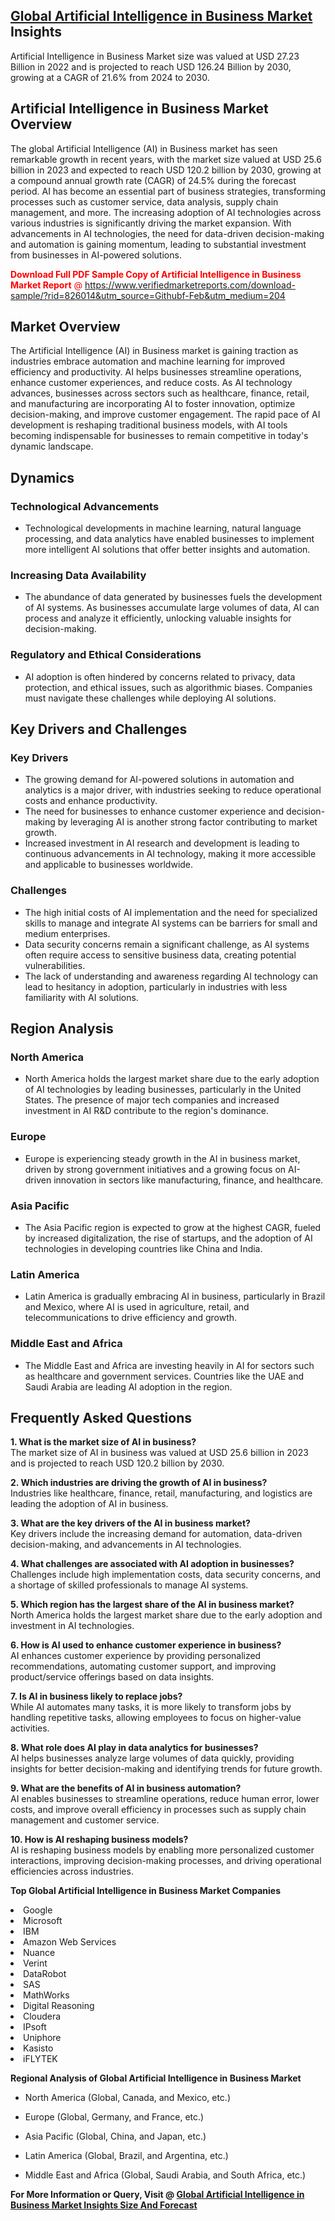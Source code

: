 <h2><a href="https://www.verifiedmarketreports.com/download-sample/?rid=826014&amp;utm_source=Githubf&amp;utm_medium=204" target="_blank">Global Artificial Intelligence in Business Market</a> Insights</h2><p>Artificial Intelligence in Business Market size was valued at USD 27.23 Billion in 2022 and is projected to reach USD 126.24 Billion by 2030, growing at a CAGR of 21.6% from 2024 to 2030.</p><p> <h2>Artificial Intelligence in Business Market Overview</h2> <p>The global Artificial Intelligence (AI) in Business market has seen remarkable growth in recent years, with the market size valued at USD 25.6 billion in 2023 and expected to reach USD 120.2 billion by 2030, growing at a compound annual growth rate (CAGR) of 24.5% during the forecast period. AI has become an essential part of business strategies, transforming processes such as customer service, data analysis, supply chain management, and more. The increasing adoption of AI technologies across various industries is significantly driving the market expansion. With advancements in AI technologies, the need for data-driven decision-making and automation is gaining momentum, leading to substantial investment from businesses in AI-powered solutions.</p> <p><p><span class=""><span style="color: #ff0000;"><strong>Download Full PDF Sample Copy of Artificial Intelligence in Business Market Report</strong> @ </span><a href="https://www.verifiedmarketreports.com/download-sample/?rid=826014&amp;utm_source=Githubf-Feb&amp;utm_medium=204" target="_blank">https://www.verifiedmarketreports.com/download-sample/?rid=826014&amp;utm_source=Githubf-Feb&amp;utm_medium=204</a></span></p></p> <h2>Market Overview</h2> <p>The Artificial Intelligence (AI) in Business market is gaining traction as industries embrace automation and machine learning for improved efficiency and productivity. AI helps businesses streamline operations, enhance customer experiences, and reduce costs. As AI technology advances, businesses across sectors such as healthcare, finance, retail, and manufacturing are incorporating AI to foster innovation, optimize decision-making, and improve customer engagement. The rapid pace of AI development is reshaping traditional business models, with AI tools becoming indispensable for businesses to remain competitive in today's dynamic landscape.</p> <h2>Dynamics</h2> <h3>Technological Advancements</h3> <ul> <li>Technological developments in machine learning, natural language processing, and data analytics have enabled businesses to implement more intelligent AI solutions that offer better insights and automation.</li> </ul> <h3>Increasing Data Availability</h3> <ul> <li>The abundance of data generated by businesses fuels the development of AI systems. As businesses accumulate large volumes of data, AI can process and analyze it efficiently, unlocking valuable insights for decision-making.</li> </ul> <h3>Regulatory and Ethical Considerations</h3> <ul> <li>AI adoption is often hindered by concerns related to privacy, data protection, and ethical issues, such as algorithmic biases. Companies must navigate these challenges while deploying AI solutions.</li> </ul> <h2>Key Drivers and Challenges</h2> <h3>Key Drivers</h3> <ul> <li>The growing demand for AI-powered solutions in automation and analytics is a major driver, with industries seeking to reduce operational costs and enhance productivity.</li> <li>The need for businesses to enhance customer experience and decision-making by leveraging AI is another strong factor contributing to market growth.</li> <li>Increased investment in AI research and development is leading to continuous advancements in AI technology, making it more accessible and applicable to businesses worldwide.</li> </ul> <h3>Challenges</h3> <ul> <li>The high initial costs of AI implementation and the need for specialized skills to manage and integrate AI systems can be barriers for small and medium enterprises.</li> <li>Data security concerns remain a significant challenge, as AI systems often require access to sensitive business data, creating potential vulnerabilities.</li> <li>The lack of understanding and awareness regarding AI technology can lead to hesitancy in adoption, particularly in industries with less familiarity with AI solutions.</li> </ul> <h2>Region Analysis</h2> <h3>North America</h3> <ul> <li>North America holds the largest market share due to the early adoption of AI technologies by leading businesses, particularly in the United States. The presence of major tech companies and increased investment in AI R&D contribute to the region's dominance.</li> </ul> <h3>Europe</h3> <ul> <li>Europe is experiencing steady growth in the AI in business market, driven by strong government initiatives and a growing focus on AI-driven innovation in sectors like manufacturing, finance, and healthcare.</li> </ul> <h3>Asia Pacific</h3> <ul> <li>The Asia Pacific region is expected to grow at the highest CAGR, fueled by increased digitalization, the rise of startups, and the adoption of AI technologies in developing countries like China and India.</li> </ul> <h3>Latin America</h3> <ul> <li>Latin America is gradually embracing AI in business, particularly in Brazil and Mexico, where AI is used in agriculture, retail, and telecommunications to drive efficiency and growth.</li> </ul> <h3>Middle East and Africa</h3> <ul> <li>The Middle East and Africa are investing heavily in AI for sectors such as healthcare and government services. Countries like the UAE and Saudi Arabia are leading AI adoption in the region.</li> </ul> <h2>Frequently Asked Questions</h2> <p><b>1. What is the market size of AI in business?</b><br>The market size of AI in business was valued at USD 25.6 billion in 2023 and is projected to reach USD 120.2 billion by 2030.</p> <p><b>2. Which industries are driving the growth of AI in business?</b><br>Industries like healthcare, finance, retail, manufacturing, and logistics are leading the adoption of AI in business.</p> <p><b>3. What are the key drivers of the AI in business market?</b><br>Key drivers include the increasing demand for automation, data-driven decision-making, and advancements in AI technologies.</p> <p><b>4. What challenges are associated with AI adoption in businesses?</b><br>Challenges include high implementation costs, data security concerns, and a shortage of skilled professionals to manage AI systems.</p> <p><b>5. Which region has the largest share of the AI in business market?</b><br>North America holds the largest market share due to the early adoption and investment in AI technologies.</p> <p><b>6. How is AI used to enhance customer experience in business?</b><br>AI enhances customer experience by providing personalized recommendations, automating customer support, and improving product/service offerings based on data insights.</p> <p><b>7. Is AI in business likely to replace jobs?</b><br>While AI automates many tasks, it is more likely to transform jobs by handling repetitive tasks, allowing employees to focus on higher-value activities.</p> <p><b>8. What role does AI play in data analytics for businesses?</b><br>AI helps businesses analyze large volumes of data quickly, providing insights for better decision-making and identifying trends for future growth.</p> <p><b>9. What are the benefits of AI in business automation?</b><br>AI enables businesses to streamline operations, reduce human error, lower costs, and improve overall efficiency in processes such as supply chain management and customer service.</p> <p><b>10. How is AI reshaping business models?</b><br>AI is reshaping business models by enabling more personalized customer interactions, improving decision-making processes, and driving operational efficiencies across industries.</p> </p><p><strong>Top Global Artificial Intelligence in Business Market Companies</strong></p><div data-test-id=""><p><li>Google</li><li> Microsoft</li><li> IBM</li><li> Amazon Web Services</li><li> Nuance</li><li> Verint</li><li> DataRobot</li><li> SAS</li><li> MathWorks</li><li> Digital Reasoning</li><li> Cloudera</li><li> IPsoft</li><li> Uniphore</li><li> Kasisto</li><li> iFLYTEK</li></p><div><strong>Regional Analysis of&nbsp;Global Artificial Intelligence in Business Market</strong></div><ul><li dir="ltr"><p dir="ltr">North America&nbsp;(Global, Canada, and Mexico, etc.)</p></li><li dir="ltr"><p dir="ltr">Europe (Global, Germany, and France, etc.)</p></li><li dir="ltr"><p dir="ltr">Asia Pacific&nbsp;(Global, China, and Japan, etc.)</p></li><li dir="ltr"><p dir="ltr">Latin America&nbsp;(Global, Brazil, and Argentina, etc.)</p></li><li dir="ltr">Middle East and Africa&nbsp;(Global, Saudi Arabia, and South Africa, etc.)</li></ul><p><strong>For More Information or Query, Visit @&nbsp;</strong><strong><a href="https://www.verifiedmarketreports.com/product/artificial-intelligence-in-business-market/?utm_source=Githubf&amp;utm_medium=204" target="_blank">Global Artificial Intelligence in Business Market Insights Size And Forecast</a></strong></p></div>
